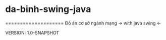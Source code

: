 # da-binh-swing-java
====================
Đồ án cơ sở ngành mạng
-> with java swing <-

VERSION: 1.0-SNAPSHOT 
